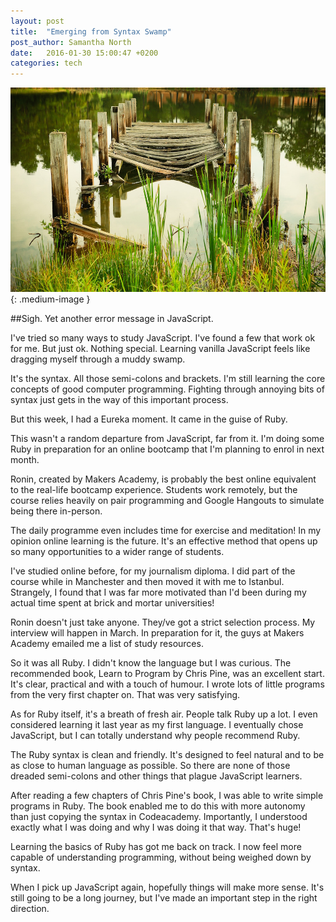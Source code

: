 ```yaml
---
layout: post
title:  "Emerging from Syntax Swamp"
post_author: Samantha North
date:   2016-01-30 15:00:47 +0200
categories: tech 
---
```


![Swamp](/images/swamp.jpg){: .medium-image }

##Sigh. Yet another error message in JavaScript. 

I've tried so many ways to study JavaScript. I've found a few that work ok for me. But just ok. Nothing special. Learning vanilla JavaScript feels like dragging myself through a muddy swamp.

It's the syntax. All those semi-colons and brackets. I'm still learning the core concepts of good computer programming. Fighting through annoying bits of syntax just gets in the way of this important process.

But this week, I had a Eureka moment. It came in the guise of Ruby. 

This wasn't a random departure from JavaScript, far from it. I'm doing some Ruby in preparation for an online bootcamp that I'm planning to enrol in next month.

Ronin, created by Makers Academy, is probably the best online equivalent to the real-life bootcamp experience. Students work remotely, but the course relies heavily on pair programming and Google Hangouts to simulate being there in-person. 

The daily programme even includes time for exercise and meditation! In my opinion online learning is the future. It's an effective method that opens up so many opportunities to a wider range of students. 

I've studied online before, for my journalism diploma. I did part of the course while in Manchester and then moved it with me to Istanbul. Strangely, I found that I was far more motivated than I'd been during my actual time spent at brick and mortar universities! 

Ronin doesn't just take anyone. They/ve got a strict selection process. My interview will happen in March. In preparation for it, the guys at Makers Academy emailed me a list of study resources. 

So it was all Ruby. I didn't know the language but I was curious. The recommended book, Learn to Program by Chris Pine, was an excellent start. It's clear, practical and with a touch of humour. I wrote lots of little programs from the very first chapter on. That was very satisfying. 

As for Ruby itself, it's a breath of fresh air. People talk Ruby up a lot. I even considered learning it last year as my first language. I eventually chose JavaScript, but I can totally understand why people recommend Ruby. 

The Ruby syntax is clean and friendly. It's designed to feel natural and to be as close to human language as possible. So there are none of those dreaded semi-colons and other things that plague JavaScript learners. 

After reading a few chapters of Chris Pine's book, I was able to write simple programs in Ruby. The book enabled me to do this with more autonomy than just copying the syntax in Codeacademy. Importantly, I understood exactly what I was doing and why I was doing it that way. That's huge! 

Learning the basics of Ruby has got me back on track. I now feel more capable of understanding programming, without being weighed down by syntax.

 When I pick up JavaScript again, hopefully things will make more sense. It's still going to be a long journey, but I've made an important step in the right direction.

 